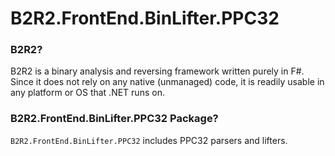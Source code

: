 # B2R2.FrontEnd.BinLifter.PPC32

### B2R2?

B2R2 is a binary analysis and reversing framework written purely in F#. Since it
does not rely on any native (unmanaged) code, it is readily usable in any
platform or OS that .NET runs on.

### B2R2.FrontEnd.BinLifter.PPC32 Package?

`B2R2.FrontEnd.BinLifter.PPC32` includes PPC32 parsers and lifters.
